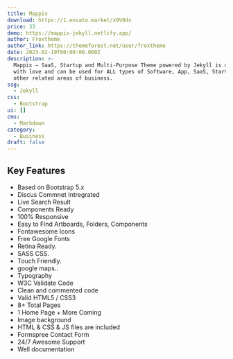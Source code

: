 ```yaml
---
title: Mappix
download: https://1.envato.market/x9V0dx
price: 33
demo: https://mappix-jekyll.netlify.app/
author: Froxtheme
author_link: https://themeforest.net/user/froxtheme
date: 2023-02-19T00:00:00.000Z
description: >-
  Mappix – SaaS, Startup and Multi-Purpose Theme powered by Jekyll is crafted
  with love and can be used for ALL types of Software, App, SaaS, Startup or
  other related areas of business.
ssg:
  - Jekyll
css:
  - Bootstrap
ui: []
cms:
  - Markdown
category:
  - Business
draft: false
---
```

## Key Features

- Based on Bootstrap 5.x
- Discus Commnet Intregrated
- Live Search Result
- Components Ready
- 100% Responsive
- Easy to Find Artboards, Folders, Components
- Fontawesome Icons
- Free Google Fonts
- Retina Ready.
- SASS CSS.
- Touch Friendly.
- google maps..
- Typography
- W3C Validate Code
- Clean and commented code
- Valid HTML5 / CSS3
- 8+ Total Pages
- 1 Home Page + More Coming
- Image background
- HTML & CSS & JS files are included
- Formspree Contact Form
- 24/7 Awesome Support
- Well documentation

